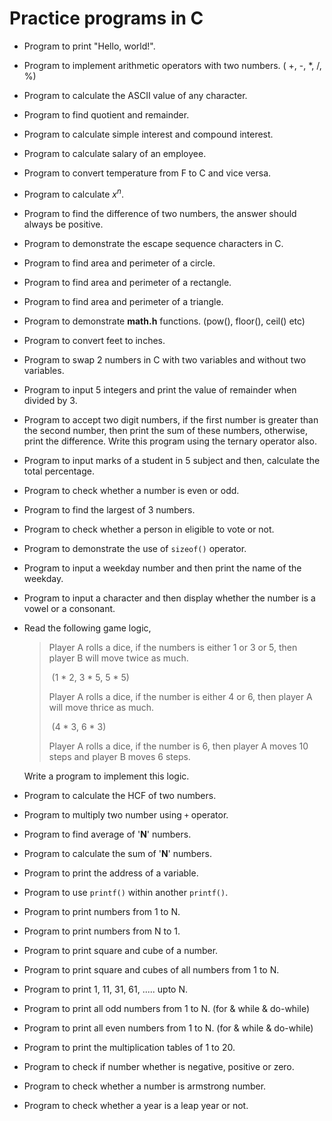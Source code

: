 # Practice programs in C

* Program to print "Hello, world!".

* Program to implement arithmetic operators with two numbers. ( +, -, *,  /, %)

* Program to calculate the ASCII value of any character.

* Program to find quotient and remainder.

* Program to calculate simple interest and compound interest.

* Program to calculate salary of an employee.

* Program to convert temperature from F to C and vice versa.

* Program to calculate $x^n$.

* Program to find the difference of two numbers, the answer should always be positive.

* Program to demonstrate the escape sequence characters in C.

* Program to find area and perimeter of a circle.

* Program to find area and perimeter of a rectangle.

* Program to find area and perimeter of a triangle.

* Program to demonstrate **math.h** functions. (pow(), floor(), ceil() etc)

* Program to convert feet to inches.

* Program to swap 2 numbers in C with two variables and without two variables.

* Program to input 5 integers and print the value of remainder when divided by 3.

* Program to accept two digit numbers, if the first number is greater than the second number, then print the sum of these numbers, otherwise, print the difference. Write this program using the ternary operator also.

* Program to input marks of a student in 5 subject and then, calculate the total percentage.

* Program to check whether a number is even or odd.

* Program to find the largest of 3 numbers.

* Program to check whether a person in eligible to vote or not.

* Program to demonstrate the use of `sizeof()` operator.

* Program to input a weekday number and then print the name of the weekday.

* Program to input a character and then display whether the number is a vowel or a consonant.

* Read the following game logic,

  > Player A rolls a dice, if the numbers is either 1 or 3 or 5, then player B will move twice as much.
  >
  > ​	(1 * 2, 3 * 5, 5 * 5)
  >
  > Player A rolls a dice, if the number is either 4 or 6, then player A will move thrice as much.
  >
  > ​	(4 * 3, 6 * 3)
  >
  > Player A rolls a dice, if the number is 6, then player A moves 10 steps and player B moves 6 steps.

  Write a program to implement this logic.

* Program to calculate the HCF of two numbers.

* Program to multiply two number using `+` operator.

* Program to find average of '**N**' numbers.

* Program to calculate the sum of '**N**' numbers.

* Program to print the address of a variable.

* Program to use `printf()` within another `printf()`.

* Program to print numbers from 1 to N.

* Program to print numbers from N to 1.

* Program to print square and cube of a number.

* Program to print square and cubes of all numbers from 1 to N.

* Program to print 1, 11, 31, 61, ..... upto N.

* Program to print all odd numbers from 1 to N. (for & while & do-while)

* Program to print all even numbers from 1 to N. (for & while & do-while)

* Program to print the multiplication tables of 1 to 20.

* Program to check if number whether is negative, positive or zero.

* Program to check whether a number is armstrong number.

* Program to check whether a year is a leap year or not.